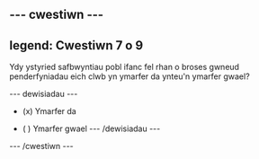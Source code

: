 --- cwestiwn ---
---
legend: Cwestiwn 7 o 9
---

Ydy ystyried safbwyntiau pobl ifanc fel rhan o broses gwneud penderfyniadau eich clwb yn ymarfer da ynteu'n ymarfer gwael?

--- dewisiadau ---
- (x) Ymarfer da

- ( ) Ymarfer gwael --- /dewisiadau ---

--- /cwestiwn ---
